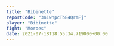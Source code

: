 ```yaml
---
title: "Bibinette"
reportCode: "3n1wYpcTb84QrmFj"
player: "Bibinette"
fight: "Moroes"
date: 2021-07-18T18:55:34.719000+00:00
---
```

